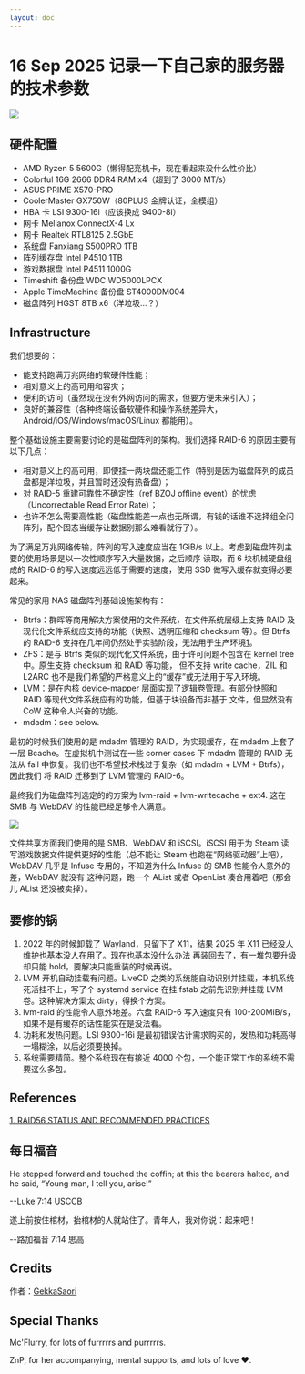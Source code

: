 ```yaml
---
layout: doc
---
```


# 16 Sep 2025 记录一下自己家的服务器的技术参数

![](/16%20Sep%202025.png)

## 硬件配置

- AMD Ryzen 5 5600G（懒得配亮机卡，现在看起来没什么性价比）
- Colorful 16G 2666 DDR4 RAM x4（超到了 3000 MT/s）
- ASUS PRIME X570-PRO
- CoolerMaster GX750W（80PLUS 金牌认证，全模组）
- HBA 卡 LSI 9300-16i（应该换成 9400-8i）
- 网卡 Mellanox ConnectX-4 Lx
- 网卡 Realtek RTL8125 2.5GbE
- 系统盘 Fanxiang S500PRO 1TB
- 阵列缓存盘 Intel P4510 1TB
- 游戏数据盘 Intel P4511 1000G
- Timeshift 备份盘 WDC WD5000LPCX
- Apple TimeMachine 备份盘 ST4000DM004
- 磁盘阵列 HGST 8TB x6（洋垃圾…？）

## Infrastructure

我们想要的：
- 能支持跑满万兆网络的软硬件性能；
- 相对意义上的高可用和容灾；
- 便利的访问（虽然现在没有外网访问的需求，但要方便未来引入）；
- 良好的兼容性（各种终端设备软硬件和操作系统差异大，Android/iOS/Windows/macOS/Linux 都能用）。

整个基础设施主要需要讨论的是磁盘阵列的架构。我们选择 RAID-6 的原因主要有以下几点：
- 相对意义上的高可用，即使挂一两块盘还能工作（特别是因为磁盘阵列的成员盘都是洋垃圾，并且暂时还没有热备盘）；
- 对 RAID-5 重建可靠性不确定性（ref BZOJ offline event）的忧虑（Uncorrectable Read Error Rate）；
- 也许不怎么需要高性能（磁盘性能差一点也无所谓，有钱的话谁不选择组全闪阵列，配个固态当缓存让数据别那么难看就行了）。

为了满足万兆网络传输，阵列的写入速度应当在 1GiB/s 以上。考虑到磁盘阵列主要的使用场景是以一次性顺序写入大量数据，之后顺序
读取，而 6 块机械硬盘组成的 RAID-6 的写入速度远远低于需要的速度，使用 SSD 做写入缓存就变得必要起来。

常见的家用 NAS 磁盘阵列基础设施架构有：
- Btrfs：群晖等商用解决方案使用的文件系统，在文件系统层级上支持 RAID 及现代化文件系统应支持的功能（快照、透明压缩和
checksum 等）。但 Btrfs 的 RAID-6 支持在几年间仍然处于实验阶段，无法用于生产环境[1](#references)。
- ZFS：是与 Btrfs 类似的现代化文件系统，由于许可问题不包含在 kernel tree 中。原生支持 checksum 和 RAID 等功能，
但不支持 write cache，ZIL 和 L2ARC 也不是我们希望的严格意义上的“缓存”或无法用于写入环境。
- LVM：是在内核 device-mapper 层面实现了逻辑卷管理。有部分快照和 RAID 等现代文件系统应有的功能，但基于块设备而非基于
文件，但显然没有 CoW 这种令人兴奋的功能。
- mdadm：see below.

最初的时候我们使用的是 mdadm 管理的 RAID，为实现缓存，在 mdadm 上套了一层 Bcache。在虚拟机中测试在一些 corner 
cases 下 mdadm 管理的 RAID 无法从 fail 中恢复。我们也不希望技术栈过于复杂（如 mdadm + LVM + Btrfs），因此我们
将 RAID 迁移到了 LVM 管理的 RAID-6。

最终我们为磁盘阵列选定的的方案为 lvm-raid + lvm-writecache + ext4. 这在 SMB 与 WebDAV 的性能已经足够令人满意。

![](/speed-example.jpeg)

文件共享方面我们使用的是 SMB、WebDAV 和 iSCSI。iSCSI 用于为 Steam 读写游戏数据文件提供更好的性能（总不能让 Steam 
也跑在“网络驱动器”上吧），WebDAV 几乎是 Infuse 专用的，不知道为什么 Infuse 的 SMB 性能令人意外的差，WebDAV 就没有
这种问题，跑一个 AList 或者 OpenList 凑合用着吧（那会儿 AList 还没被卖掉）。

## 要修的锅

1. 2022 年的时候卸载了 Wayland，只留下了 X11，结果 2025 年 X11 已经没人维护也基本没人在用了。现在也基本没什么办法
再装回去了，有一堆包要升级却只能 hold，要解决只能重装的时候再说。
2. LVM 开机自动挂载有问题。LiveCD 之类的系统能自动识别并挂载，本机系统死活挂不上，写了个 systemd service 在挂 fstab
之前先识别并挂载 LVM 卷。这种解决方案太 dirty，得换个方案。
3. lvm-raid 的性能令人意外地差。六盘 RAID-6 写入速度只有 100-200MiB/s，如果不是有缓存的话性能实在是没法看。
4. 功耗和发热问题。LSI 9300-16i 是最初错误估计需求购买的，发热和功耗高得一塌糊涂，以后必须要换掉。
5. 系统需要精简。整个系统现在有接近 4000 个包，一个能正常工作的系统不需要这么多包。

## References

[1. RAID56 STATUS AND RECOMMENDED PRACTICES](https://btrfs.readthedocs.io/en/latest/btrfs-man5.html#raid56-status-and-recommended-practices)

## 每日福音

He stepped forward and touched the coffin; at this the bearers halted, and he said, “Young man, I tell you, arise!”

--Luke 7:14 USCCB

遂上前按住棺材，抬棺材的人就站住了。青年人，我对你说：起来吧！

--路加福音 7:14 思高

## Credits

作者：[GekkaSaori](https://github.com/GekkaSaori)

## Special Thanks

Mc'Flurry, for lots of furrrrrs and purrrrrs.

ZnP, for her accompanying, mental supports, and lots of love ❤️.
